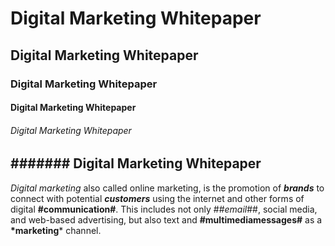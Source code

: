 # Digital Marketing Whitepaper
## Digital Marketing Whitepaper
### Digital Marketing Whitepaper
#### Digital Marketing Whitepaper
###### Digital Marketing Whitepaper
####### Digital Marketing Whitepaper
--------------------------------------------------------------------------------------------------------------------
_Digital marketing_ also called online marketing, is the promotion of ***brands*** to connect with potential ___customers___ using the internet and other forms of digital __#communication#__. This includes not only ##_email_##, social media, and web-based advertising, but also text and __#multimediamessages#__ as a __*marketing__* channel.
